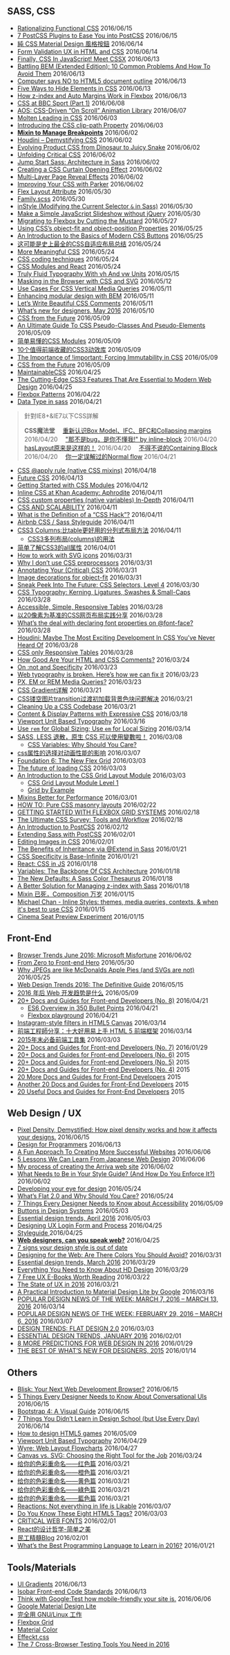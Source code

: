 ## SASS, CSS

 - [Rationalizing Functional CSS](https://marcelosomers.com/writing/rationalizing-functional-css/) 2016/06/15
 - [7 PostCSS Plugins to Ease You into PostCSS](https://www.sitepoint.com/7-postcss-plugins-to-ease-you-into-postcss/) 2016/06/15
 - [純 CSS Material Design 風格按鈕](http://www.oxxostudio.tw/articles/201503/css-material-design-icon.html) 2016/06/14
 - [Form Validation UX in HTML and CSS](https://css-tricks.com/form-validation-ux-html-css/) 2016/06/14
 - [Finally, CSS In JavaScript! Meet CSSX](https://www.smashingmagazine.com/2016/04/finally-css-javascript-meet-cssx/) 2016/06/13
 - [Battling BEM (Extended Edition): 10 Common Problems And How To Avoid Them](https://www.smashingmagazine.com/2016/06/battling-bem-extended-edition-common-problems-and-how-to-avoid-them) 2016/06/13
 - [Computer says NO to HTML5 document outline](http://html5doctor.com/computer-says-no-to-html5-document-outline/) 2016/06/13
 - [Five Ways to Hide Elements in CSS](https://www.sitepoint.com/five-ways-to-hide-elements-in-css/) 2016/06/13
 - [How z-index and Auto Margins Work in Flexbox](https://www.sitepoint.com/quick-tip-how-z-index-and-auto-margins-work-in-flexbox/) 2016/06/13
 - [CSS at BBC Sport (Part 1)](https://medium.com/@shaunbent/css-at-bbc-sport-part-1-bab546184e66#.yg0bs8nvt) 2016/06/08
 - [AOS: CSS-Driven “On Scroll” Animation Library](https://css-tricks.com/aos-css-driven-scroll-animation-library/) 2016/06/07
 - [Molten Leading in CSS](https://css-tricks.com/molten-leading-css/) 2016/06/03
 - [Introducing the CSS clip-path Property](https://www.sitepoint.com/introducing-css-clip-path-property/) 2016/06/03
 - [**Mixin to Manage Breakpoints**](https://css-tricks.com/snippets/sass/mixin-manage-breakpoints/) 2016/06/02
 - [Houdini – Demystifying CSS](https://developers.google.com/web/updates/2016/05/houdini?utm_source=CSS-Weekly&utm_campaign=Issue-217&utm_medium=web) 2016/06/02
 - [Evolving Product CSS from Dinosaur to Juicy Snake](https://blog.prototypr.io/evolving-product-css-from-dinosaur-to-juicy-snake-4e4392fce8e8#.hy9880ml3) 2016/06/02
 - [Unfolding Critical CSS](https://medium.com/@jpdevries/unfolding-critical-css-91619401b4e#.kzgshjij5) 2016/06/02
 - [Jump Start Sass: Architecture in Sass](https://www.sitepoint.com/architecture-in-sass/) 2016/06/02
 - [Creating a CSS Curtain Opening Effect](https://css-tricks.com/creating-css-sliding-door-effect/) 2016/06/02
 - [Multi-Layer Page Reveal Effects](http://tympanus.net/codrops/2016/06/01/multi-layer-page-reveal-effects/) 2016/06/02
 - [Improving Your CSS with Parker](http://csswizardry.com/2016/06/improving-your-css-with-parker/) 2016/06/02
 - [Flex Layout Attribute](http://progressivered.com/fla/) 2016/05/30
 - [Family.scss](http://lukyvj.github.io/family.scss/) 2016/05/30
 - [inStyle (Modifying the Current Selector `&` in Sass)](https://css-tricks.com/instyle-current-selector-sass/) 2016/05/30
 - [Make a Simple JavaScript Slideshow without jQuery](https://www.sitepoint.com/make-a-simple-javascript-slideshow-without-jquery/) 2016/05/30
 - [Migrating to Flexbox by Cutting the Mustard](https://www.sitepoint.com/migrating-flexbox-cutting-mustard/) 2016/05/27
 - [Using CSS’s object-fit and object-position Properties](https://www.sitepoint.com/using-css-object-fit-object-position-properties/) 2016/05/25
 - [An Introduction to the Basics of Modern CSS Buttons](https://www.sitepoint.com/modern-css-buttons/) 2016/05/25
 - [这可能是史上最全的CSS自适应布局总结](http://www.cnblogs.com/qieguo/p/5421252.html) 2016/05/24
 - [More Meaningful CSS](http://snook.ca/archives/html_and_css/more-meaningful-css) 2016/05/24
 - [CSS coding techniques](https://hacks.mozilla.org/2016/05/css-coding-techniques/) 2016/05/24
 - [CSS Modules and React](https://css-tricks.com/css-modules-part-3-react/) 2016/05/24
 - [Truly Fluid Typography With vh And vw Units](https://www.smashingmagazine.com/2016/05/fluid-typography/) 2016/05/15
 - [Masking in the Browser with CSS and SVG](http://www.sitepoint.com/masking-in-the-browser-with-css-and-svg/) 2016/05/12
 - [Use Cases For CSS Vertical Media Queries](https://ishadeed.com/article/vertical-media-queries/) 2016/05/11
 - [Enhancing modular design with BEM](https://medium.com/@BuiltByGraph/enhancing-modular-design-with-bem-139e6b1d5329#.461oljtrf) 2016/05/11
 - [Let’s Write Beautiful CSS Comments](http://seesparkbox.com/foundry/lets_write_beautiful_css_comments) 2016/05/11
 - [What’s new for designers, May 2016](http://www.webdesignerdepot.com/2016/05/whats-new-for-designers-may-2016/) 2016/05/10
 - [CSS from the Future](http://zeke.sikelianos.com/css-from-the-future/) 2016/05/09
 - [An Ultimate Guide To CSS Pseudo-Classes And Pseudo-Elements](https://www.smashingmagazine.com/2016/05/an-ultimate-guide-to-css-pseudo-classes-and-pseudo-elements/) 2016/05/09
 - [简单易懂的CSS Modules](http://acgtofe.com/posts/2016/04/css-modules-made-simple?utm_source=tuicool&utm_medium=referral) 2016/05/09
 - [10个值得前端收藏的CSS3动效库](http://www.jianshu.com/p/31118d83cb5f?utm_source=tuicool&utm_medium=referral) 2016/05/09
 - [The Importance of !important: Forcing Immutability in CSS](http://csswizardry.com/2016/05/the-importance-of-important/) 2016/05/09
 - [CSS from the Future](http://zeke.sikelianos.com/css-from-the-future/) 2016/05/09
 - [MaintainableCSS](http://maintainablecss.com/) 2016/04/25
 - [The Cutting-Edge CSS3 Features That Are Essential to Modern Web Design](https://speckyboy.com/2016/04/10/css3-features-essential-modern-web-design/?ref=webdesignernews.com) 2016/04/25
 - [Flexbox Patterns](http://www.flexboxpatterns.com/) 2016/04/22
 - [Data Type in sass](http://www.sitepoint.com/data-types-in-sass/) 2016/04/21


> 針對IE8+&IE7以下CSS詳解
> 
> **CSS魔法堂**
> 　[重新认识Box Model、IFC、BFC和Collapsing margins](https://segmentfault.com/a/1190000004625635) 2016/04/20
> 　["那不是bug，是你不懂我!" by inline-block](https://segmentfault.com/a/1190000004964365) 2016/04/20
> 　[hasLayout原来是这样的！](https://segmentfault.com/a/1190000004632071) 2016/04/20
> 　[不得不说的Containing Block](https://segmentfault.com/a/1190000004642650) 2016/04/20
> 　[你一定误解过的Normal flow](https://segmentfault.com/a/1190000004891489) 2016/04/21

 - [CSS @apply rule (native CSS mixins)](https://blog.gospodarets.com/css_apply_rule) 2016/04/18
 - [Future CSS](https://medium.com/techspiration-ideas-making-it-happen/future-css-dbc2cb8f1baf#.5bwxgsiq9) 2016/04/13
 - [Getting Started with CSS Modules](https://css-tricks.com/css-modules-part-2-getting-started/) 2016/04/12
 - [Inline CSS at Khan Academy: Aphrodite](http://engineering.khanacademy.org/posts/aphrodite-inline-css.htm) 2016/04/11
 - [CSS custom properties (native variables) In-Depth](https://blog.gospodarets.com/css_properties_in_depth) 2016/04/11
 - [CSS AND SCALABILITY](http://mrmrs.io/writing/2016/03/24/scalable-css/) 2016/04/11
 - [What is the Definition of a “CSS Hack”?](http://www.sitepoint.com/what-is-the-definition-of-a-css-hack/) 2016/04/11
 - [Airbnb CSS / Sass Styleguide](https://github.com/airbnb/css) 2016/04/11
 - [CSS3 Columns:比table更好用的分列式布局方法](http://www.webhek.com/css3-columns) 2016/04/11
	 - [CSS3多列布局(columns)的用法](http://www.webhek.com/css3-multi-columns)
 - [简单了解CSS3的all属性](http://www.zhangxinxu.com/wordpress/2016/03/know-about-css3-all/) 2016/04/01
 - [How to work with SVG icons](http://fvsch.com/code/svg-icons/how-to/) 2016/03/31
 - [Why I don’t use CSS preprocessors](http://www.456bereastreet.com/archive/201603/why_i_dont_use_css_preprocessors/) 2016/03/31
 - [Annotating Your (Critical) CSS](https://css-tricks.com/annotating-critical-css/) 2016/03/31
 - [Image decorations for object-fit](http://fvsch.com/code/object-fit-decoration/) 2016/03/31
 - [Sneak Peek Into The Future: CSS Selectors, Level 4](https://www.smashingmagazine.com/2013/01/sneak-peek-future-selectors-level-4/) 2016/03/30
 - [CSS Typography: Kerning, Ligatures, Swashes & Small-Caps](https://www.viget.com/articles/css-typography-kerning-ligatures-swashes-small-caps) 2016/03/28
 - [Accessible, Simple, Responsive Tables](https://css-tricks.com/accessible-simple-responsive-tables/) 2016/03/28
 - [以20像素为基准的CSS网页布局实践分享](http://www.zhangxinxu.com/wordpress/2016/03/css-layout-base-20px/) 2016/03/28
 - [What’s the deal with declaring font properties on @font-face?](https://css-tricks.com/whats-deal-declaring-font-properties-font-face/) 2016/03/28
 - [Houdini: Maybe The Most Exciting Development In CSS You’ve Never Heard Of](https://www.smashingmagazine.com/2016/03/houdini-maybe-the-most-exciting-development-in-css-youve-never-heard-of/) 2016/03/28
 - [CSS only Responsive Tables](http://dbushell.com/2016/03/04/css-only-responsive-tables/) 2016/03/28
 - [How Good Are Your HTML and CSS Comments?](http://www.sitepoint.com/how-good-are-your-html-and-css-comments/) 2016/03/24
 - [On :not and Specificity](http://bitsofco.de/on-not-and-specificity/) 2016/03/23
 - [Web typography is broken. Here’s how we can fix it](http://www.studiothick.com/essays/web-typography-is-broken) 2016/03/23
 - [PX, EM or REM Media Queries?](http://zellwk.com/blog/media-query-units/) 2016/03/23
 - [CSS Gradient详解](http://www.alloyteam.com/2016/03/css-gradient/) 2016/03/21
 - [CSS镂空图片transition过渡初加载背景色块问题解决](http://www.zhangxinxu.com/wordpress/2016/02/css-hollow-image-for-transition-background-color-problem-fixed/) 2016/03/21
 - [Cleaning Up a CSS Codebase](http://www.thenewslens.com/post/299974/) 2016/03/21
 - [Content & Display Patterns with Expressive CSS](http://johnpolacek.com/content-display-patterns/) 2016/03/18
 - [Viewport Unit Based Typography](http://zellwk.com/blog/viewport-based-typography/?utm_source=CSS-Weekly&utm_campaign=Issue-206&utm_medium=web) 2016/03/16
 - [Use `rem` for Global Sizing; Use `em` for Local Sizing](https://css-tricks.com/rem-global-em-local/) 2016/03/14
 - [SASS, LESS 退散，原生 CSS 可以使用變數啦！](http://muki.tw/tech/native-css-variables/) 2016/03/08
	 - [CSS Variables: Why Should You Care?](https://developers.google.com/web/updates/2016/02/css-variables-why-should-you-care)
 - [css属性的选择对动画性能的影响](http://web.jobbole.com/85238/) 2016/03/07
 - [Foundation 6: The New Flex Grid](http://www.sitepoint.com/foundation-6-the-new-flex-grid/) 2016/03/03
 - [The future of loading CSS](https://jakearchibald.com/2016/link-in-body/) 2016/03/03
 - [An Introduction to the CSS Grid Layout Module](http://www.sitepoint.com/introduction-css-grid-layout-module/) 2016/03/03
	 - [CSS Grid Layout Module Level 1](https://drafts.csswg.org/css-grid/)
	 - [Grid by Example](http://gridbyexample.com/)
 - [Mixins Better for Performance](http://csswizardry.com/2016/02/mixins-better-for-performance/) 2016/03/01
 - [HOW TO: Pure CSS masonry layouts](https://medium.com/@_jh3y/how-to-pure-css-masonry-layouts-a8ede07ba31a#.kauic0h7o) 2016/02/22
 - [GETTING STARTED WITH FLEXBOX GRID SYSTEMS](http://www.webdesignerdepot.com/2016/02/getting-started-with-flexbox-grid-systems/) 2016/02/18
 - [The Ultimate CSS Survey: Tools and Workflow](http://www.sitepoint.com/the-ultimate-css-survey-tools-and-workflow/) 2016/02/18
 - [An Introduction to PostCSS](http://www.sitepoint.com/an-introduction-to-postcss/) 2016/02/12
 - [Extending Sass with PostCSS](http://www.zachleat.com/web/critical-webfonts/) 2016/02/01
 - [Editing Images in CSS](http://www.thedotpost.com/2015/12/una-kravets-editing-images-in-css) 2016/02/01
 - [The Benefits of Inheritance via @Extend in Sass](http://www.sitepoint.com/the-benefits-of-inheritance-via-extend-in-sass/) 2016/01/21
 - [CSS Specificity is Base-Infinite](https://css-tricks.com/css-specificity-is-base-infinite/) 2016/01/21
 - [React: CSS in JS](https://speakerdeck.com/vjeux/react-css-in-js) 2016/01/18
 - [Variables: The Backbone Of CSS Architecture](https://www.smashingmagazine.com/2016/01/variables-in-css-architecture/) 2016/01/18
 - [The New Defaults: A Sass Color Thesaurus](http://thenewcode.com/927/The-New-Defaults-A-Sass-Color-Thesaurus) 2016/01/18
 - [A Better Solution for Managing z-index with Sass](http://www.sitepoint.com/better-solution-managing-z-index-sass/) 2016/01/18
 - [Mixin 已死，Composition 万岁](http://www.tuicool.com/articles/yARBJfy) 2016/01/15
 - [Michael Chan - Inline Styles: themes, media queries, contexts, & when it's best to use CSS](https://youtu.be/ERB1TJBn32c) 2016/01/15
 - [Cinema Seat Preview Experiment](http://tympanus.net/codrops/2016/01/12/cinema-seat-preview-experiment/) 2016/01/15

## Front-End 

 - [Browser Trends June 2016: Microsoft Misfortune](https://www.sitepoint.com/browser-trends-june-2016-microsoft-misfortune/) 2016/06/02
 - [From Zero to Front-end Hero](https://medium.freecodecamp.com/from-zero-to-front-end-hero-part-1-7d4f7f0bff02#.4gcelveb0) 2016/05/30
 - [Why JPEGs are like McDonalds Apple Pies (and SVGs are not)](https://www.sitepoint.com/svg-vector-effects-non-scaling-strokes/) 2016/05/25
 - [Web Design Trends 2016: The Definitive Guide](https://www.uxpin.com/web-design-trends-2016-definitive-guide) 2016/05/15
 - [2016 年后 Web 开发趋势是什么](http://yafeilee.me/blogs/86?utm_source=tuicool&utm_medium=referral) 2016/05/09
 - [20+ Docs and Guides for Front-end Developers (No. 8)](http://www.sitepoint.com/20-docs-guides-front-end-developers-8/) 2016/04/21
	 - [ES6 Overview in 350 Bullet Points](https://ponyfoo.com/articles/es6) 2016/04/21
	 - [Flexbox playground](http://codepen.io/enxaneta/pen/adLPwv) 2016/04/21
 - [Instagram-style filters in HTML5 Canvas](https://www.viget.com/articles/instagram-style-filters-in-html5-canvas) 2016/03/14
 - [前端工程師分享：十大好用易上手 HTML 5 前端框架](http://buzzorange.com/techorange/2016/03/11/html5-frames/) 2016/03/14
 - [2015年末必备前端工具集](http://zxc0328.github.io/2015/12/28/2015-javascript-tools/) 2016/03/03
 - [20+ Docs and Guides for Front-end Developers (No. 7)](http://www.sitepoint.com/20-docs-guides-front-end-developers-7/) 2016/01/29
 - [20+ Docs and Guides for Front-end Developers (No. 6)](http://www.sitepoint.com/20-docs-guides-front-end-developers-6/) 2015
 - [20+ Docs and Guides for Front-end Developers (No. 5)](http://www.sitepoint.com/20-docs-guides-front-end-developers-5/) 2015
 - [20+ Docs and Guides for Front-end Developers (No. 4)](http://www.sitepoint.com/20-docs-guides-front-end-developers-4/) 2015
 - [20 More Docs and Guides for Front-End Developers](http://www.sitepoint.com/20-more-docs-guides-front-end-developers/) 2015
 - [Another 20 Docs and Guides for Front-End Developers](http://www.sitepoint.com/another-20-docs-guides-front-end-developers/) 2015
 - [20 Useful Docs and Guides for Front-End Developers](http://www.sitepoint.com/20-docs-guides-front-end-developers/) 2015

## Web Design / UX

 - [Pixel Density, Demystified: How pixel density works and how it affects your designs.](https://medium.com/@pnowelldesign/pixel-density-demystified-a4db63ba2922#.t4a1ktxz2) 2016/06/15
 - [Design for Programmers](https://blog.prototypr.io/design-for-programmers-d38c56982cd0?ref=webdesignernews.com#.8u0bseijh) 2016/06/13
 - [A Fun Approach To Creating More Successful Websites](https://www.smashingmagazine.com/2012/02/a-fun-approach-to-creating-more-successful-websites/) 2016/06/06
 - [5 Lessons We Can Learn From Japanese Web Design](https://speckyboy.com/2016/05/27/japanese-web-design/) 2016/06/06
 - [My process of creating the Arriva web site](http://veerle.duoh.com/design/article/my_process_of_creating_the_arriva_web_site) 2016/06/02
 - [What Needs to Be in Your Style Guide? (And How Do You Enforce It?)](https://designshack.net/articles/business-articles/what-needs-to-be-in-your-style-guide-and-how-do-you-enforce-it/) 2016/06/02
 - [Developing your eye for design](https://medium.com/@JonathanZWhite/developing-your-eye-for-design-cce944bbeae4#.5fvonisea) 2016/05/24
 - [What’s Flat 2.0 and Why Should You Care?](https://designshack.net/articles/graphics/whats-flat-2-0-and-why-should-you-care/) 2016/05/24
 - [7 Things Every Designer Needs to Know about Accessibility](https://medium.com/salesforce-ux/7-things-every-designer-needs-to-know-about-accessibility-64f105f0881b#.plnj83q8x) 2016/05/09
 - [Buttons in Design Systems](https://medium.com/eightshapes-llc/buttons-in-design-systems-eac3acf7e23#.z81kf4a35) 2016/05/03
 - [Essential design trends, April 2016](http://www.webdesignerdepot.com/2016/05/essential-design-trends-april-2016/) 2016/05/03
 - [Designing UX Login Form and Process](https://uxplanet.org/designing-ux-login-form-and-process-8b17167ed5b9#.e52ivmvry) 2016/04/25
 - [Styleguide ](http://devbridge.github.io/Styleguide/) 2016/04/25
 - [**Web designers, can you speak web?**](https://www.chenhuijing.com/blog/speak-web/) 2016/04/25
 - [7 signs your design style is out of date](http://thenextweb.com/dd/2016/04/05/7-signs-design-style-date/?ref=webdesignernews.com)
 - [Designing for the Web: Are There Colors You Should Avoid?](http://designshack.net/articles/ux-design/designing-for-the-web-are-there-colors-you-should-avoid/) 2016/03/31
 - [Essential design trends, March 2016](http://www.webdesignerdepot.com/2016/03/essential-design-trends-march-2016/) 2016/03/29
 - [Everything You Need to Know About HD Design](http://designshack.net/articles/graphics/everything-you-need-to-know-about-hd-design/) 2016/03/29
 - [7 Free UX E-Books Worth Reading](http://www.tuicool.com/articles/FB7zY3) 2016/03/22
 - [The State of UX in 2016](https://medium.com/user-experience-design-1/the-state-of-ux-in-2016-4a87799647d8#.3rmnz6ae0) 2016/03/21
 - [A Practical Introduction to Material Design Lite by Google](http://www.sitepoint.com/practical-introduction-material-design-lite-google/) 2016/03/16
 - [POPULAR DESIGN NEWS OF THE WEEK: MARCH 7, 2016 – MARCH 13, 2016](http://www.webdesignerdepot.com/2016/03/popular-design-news-of-the-week-march-7-2016-march-13-2016/) 2016/03/14
 - [POPULAR DESIGN NEWS OF THE WEEK: FEBRUARY 29, 2016 – MARCH 6, 2016](http://www.webdesignerdepot.com/2016/03/popular-design-news-of-the-week-february-29-2016-march-6-2016/) 2016/03/07
 - [DESIGN TRENDS: FLAT DESIGN 2.0](http://www.webdesignerdepot.com/2016/02/design-trends-flat-design-2-0/) 2016/03/03
 - [ESSENTIAL DESIGN TRENDS, JANUARY 2016](http://www.webdesignerdepot.com/2016/01/essential-design-trends-january-2016/) 2016/02/01
 - [8 MORE PREDICTIONS FOR WEB DESIGN IN 2016](http://www.webdesignerdepot.com/2016/01/8-more-predictions-for-web-design-in-2016/) 2016/01/29
 - [THE BEST OF WHAT’S NEW FOR DESIGNERS, 2015](http://www.webdesignerdepot.com/2015/12/the-best-of-whats-new-for-designers-2015/) 2016/01/14

## Others

 - [Blisk: Your Next Web Development Browser?](https://www.sitepoint.com/blisk-your-next-web-development-browser/) 2016/06/15
 - [5 Things Every Designer Needs to Know About Conversational UIs](https://www.sitepoint.com/5-things-every-designer-needs-to-know-about-conversational-uis/) 2016/06/15
 - [Bootstrap 4: A Visual Guide](https://medium.com/wdstack/bootstrap-4-whats-new-visual-guide-c84dd81d8387#.msy7j6y70) 2016/06/15
 - [7 Things You Didn’t Learn in Design School (but Use Every Day)](https://designshack.net/articles/business-articles/7-things-you-didnt-learn-in-design-school-but-use-every-day/) 2016/06/14
 - [How to design HTML5 games](http://www.webdesignerdepot.com/2016/05/how-to-design-html5-games/) 2016/05/09
 - [Viewport Unit Based Typography](http://zellwk.com/blog/viewport-based-typography/) 2016/04/29
 - [Wyre: Web Layout Flowcharts](https://pixelbuddha.net/freebie/wyre-web-layout-flowcharts) 2016/04/27
 - [Canvas vs. SVG: Choosing the Right Tool for the Job](http://www.sitepoint.com/canvas-vs-svg-choosing-the-right-tool-for-the-job/) 2016/03/24
 - [给你的色彩重命名——红色篇](http://www.ifeiwu.com/blog/design/1372) 2016/03/21
 - [给你的色彩重命名——橙色篇](http://www.ifeiwu.com/blog/design/1374) 2016/03/21
 - [给你的色彩重命名——黄色篇](http://www.ifeiwu.com/blog/design/1376) 2016/03/21
 - [给你的色彩重命名——綠色篇](http://www.ifeiwu.com/blog/story/1378) 2016/03/21
 - [给你的色彩重命名——藍色篇](http://www.ifeiwu.com/blog/design/1380) 2016/03/21
 - [Reactions: Not everything in life is Likable](https://medium.com/facebook-design/reactions-not-everything-in-life-is-likable-5c403de72a3f#.v9ove0c47) 2016/03/07
 - [Do You Know These Eight HTML5 Tags?](http://www.sitepoint.com/eight-html5-tags-you-might-not-know/) 2016/03/03
 - [CRITICAL WEB FONTS](http://www.zachleat.com/web/critical-webfonts/) 2016/02/01
 - [React的设计哲学-简单之美](http://mp.weixin.qq.com/s?__biz=MzA5MzE4NDA4OQ==&mid=403253585&idx=1&sn=6fc6de5b389eb32020275f3e0407c1eb&scene=0#wechat_redirect)
 - [民工精髓Blog](https://github.com/xufei/blog) 2016/02/01
 - [What’s the Best Programming Language to Learn in 2016?](http://www.sitepoint.com/whats-best-programming-language-learn-2016/) 2016/01/21

## Tools/Materials
 - [UI Gradients](http://uigradients.com/) 2016/06/13
 - [Isobar Front-end Code Standards](http://isobar-idev.github.io/code-standards/) 2016/06/13
 - [Think with Google:Test how mobile-friendly your site is.](https://testmysite.thinkwithgoogle.com/) 2016/06/06
 - [Google Material Design Lite](https://getmdl.io/)
 - [完全用 GNU/Linux 工作](https://www.gitbook.com/book/chusiang/working-on-gnu-linux/details)
 - [Flexbox Grid](http://flexboxgrid.com/)
 - [Material Color](http://www.cosmicmind.io/material/color)
 - [Effeckt.css](http://h5bp.github.io/Effeckt.css/)
 - [The 7 Cross-Browser Testing Tools You Need in 2016](http://www.sitepoint.com/the-7-cross-browser-testing-tools-you-need-in-2016/)